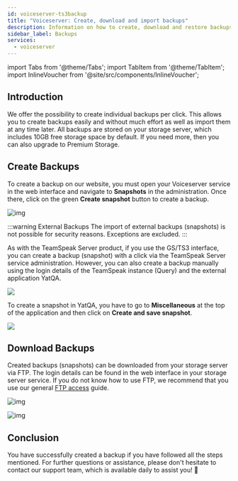 ```yaml
---
id: voiceserver-ts3backup
title: "Voiceserver: Create, download and import backups"
description: Information on how to create, download and restore backups for your TeamSpeak server from ZAP-Hosting - ZAP-Hosting.com documentation
sidebar_label: Backups
services:
  - voiceserver
---
```


import Tabs from '@theme/Tabs';
import TabItem from '@theme/TabItem';
import InlineVoucher from '@site/src/components/InlineVoucher';

## Introduction

We offer the possibility to create individual backups per click. This allows you to create backups easily and without much effort as well as import them at any time later. All backups are stored on your storage server, which includes 10GB free storage space by default. If you need more, then you can also upgrade to Premium Storage.

<InlineVoucher />

## Create Backups

<Tabs>

<TabItem value="Webinterface" label="TeamSpeak Server Product" default>

To create a backup on our website, you must open your Voiceserver service in the web interface and navigate to **Snapshots** in the administration. Once there, click on the green **Create snapshot** button to create a backup.

![img](https://screensaver01.zap-hosting.com/index.php/s/G2EfYtMnqGzrjpC/download)

:::warning External Backups
The import of external backups (snapshots) is not possible for security reasons. Exceptions are excluded. 
:::

</TabItem>
<TabItem value="self_hosted" label="Self hosted (vRootserver/Dedicated Server)">

As with the TeamSpeak Server product, if you use the GS/TS3 interface, you can create a backup (snapshot) with a click via the TeamSpeak Server service administration. However, you can also create a backup manually using the login details of the TeamSpeak instance (Query) and the external application YatQA. 

![](https://screensaver01.zap-hosting.com/index.php/s/GNak6s26sFcX4bA/preview)

To create a snapshot in YatQA, you have to go to **Miscellaneous** at the top of the application and then click on **Create and save snapshot**. 

![](https://screensaver01.zap-hosting.com/index.php/s/CZWZRYSXpCTi4j3/preview)

</TabItem>
</Tabs>

## Download Backups

Created backups (snapshots) can be downloaded from your storage server via FTP. The login details can be found in the web interface in your storage server service. If you do not know how to use FTP, we recommend that you use our general [FTP access](gameserver-ftpaccess.md) guide.

![img](https://screensaver01.zap-hosting.com/index.php/s/NTR5oygagD6M6mY/preview)

![img](https://screensaver01.zap-hosting.com/index.php/s/MiX4GG2zoe5mkSc/preview)

## Conclusion

You have successfully created a backup if you have followed all the steps mentioned. For further questions or assistance, please don't hesitate to contact our support team, which is available daily to assist you! 🙂

<InlineVoucher />
